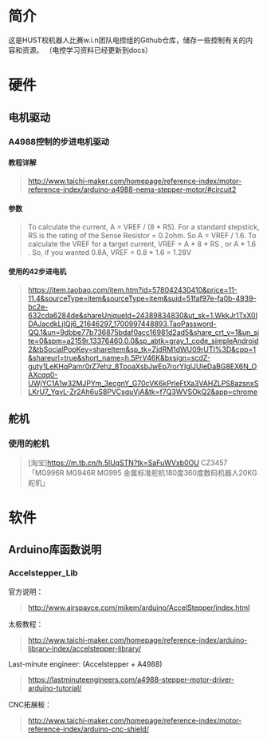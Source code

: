 # 简介

这是HUST校机器人比赛w.i.n团队电控组的Github仓库，储存一些控制有关的内容和资源。
（电控学习资料已经更新到docs）

# 硬件
## 电机驱动
### A4988控制的步进电机驱动

#### 教程详解

> http://www.taichi-maker.com/homepage/reference-index/motor-reference-index/arduino-a4988-nema-stepper-motor/#circuit2

#### 参数

> To calculate the current, A = VREF / (8 * RS). For a standard stepstick, RS is the rating of the Sense Resistor = 0.2ohm. So A = VREF / 1.6. To calculate the VREF for a target current, VREF = A * 8 * RS , or A * 1.6 . So, if you wanted 0.8A, VREF = 0.8 * 1.6 = 1.28V

#### 使用的42步进电机

> https://item.taobao.com/item.htm?id=578042430410&price=11-11.4&sourceType=item&sourceType=item&suid=51faf97e-fa0b-4939-bc2e-632cda6284de&shareUniqueId=24389834830&ut_sk=1.WkkJr1TxX0IDAJacdkLjIQj6_21646297_1700997448893.TaoPassword-QQ.1&un=9dbbe77b736875bdaf0acc16981d2ad5&share_crt_v=1&un_site=0&spm=a2159r.13376460.0.0&sp_abtk=gray_1_code_simpleAndroid2&tbSocialPopKey=shareItem&sp_tk=ZjdRM1dWU09rUTI%3D&cpp=1&shareurl=true&short_name=h.5PrV46K&bxsign=scdZ-guty1LeKHqPamr0rZ7ehz_8TpoaXsbJwEp7rorYIgIJUIeDaBG8EX6N_OAXcqq0-UWjYC1A1w32MJPYm_3ecgnY_G70cVK6kPrleFtXa3VAHZLPS8azsnxSLKrU7_YqvL-Zr2Ah6uS8PVCsquVjA&tk=f7Q3WVSOkQ2&app=chrome

## 舵机
### 使用的舵机

> [淘宝]https://m.tb.cn/h.5lUqSTN?tk=SaFuWVxb0OU CZ3457 「MG996R MG946R MG995 金属标准舵机180度360度数码机器人20KG舵机」

# 软件
## Arduino库函数说明
### Accelstepper_Lib

官方说明：

> http://www.airspayce.com/mikem/arduino/AccelStepper/index.html

太极教程：

> http://www.taichi-maker.com/homepage/reference-index/arduino-library-index/accelstepper-library/

Last-minute engineer: (Accelstepper + A4988)
> https://lastminuteengineers.com/a4988-stepper-motor-driver-arduino-tutorial/

CNC拓展板：

> http://www.taichi-maker.com/homepage/reference-index/motor-reference-index/arduino-cnc-shield/
